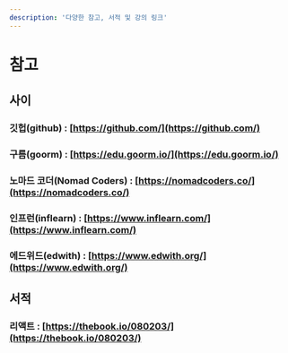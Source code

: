 ```yaml
---
description: '다양한 참고, 서적 및 강의 링크'
---
```


# 참고

## 사이

### 깃헙\(github\) : [https://github.com/](https://github.com/)

### 구름\(goorm\) : [https://edu.goorm.io/](https://edu.goorm.io/)

### 노마드 코더\(Nomad Coders\) : [https://nomadcoders.co/](https://nomadcoders.co/)

### 인프런\(inflearn\) : [https://www.inflearn.com/](https://www.inflearn.com/)

### 에드위드\(edwith\) : [https://www.edwith.org/](https://www.edwith.org/)

## 서적

### 리액트 : [https://thebook.io/080203/](https://thebook.io/080203/)

